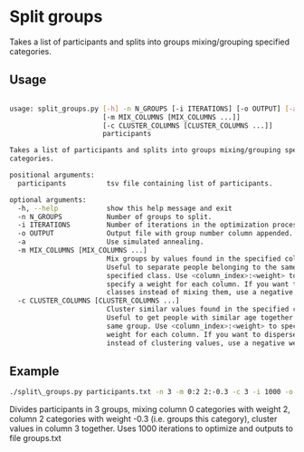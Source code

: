 # Split groups

Takes a list of participants and splits into groups mixing/grouping specified
categories.

## Usage

```bash

usage: split_groups.py [-h] -n N_GROUPS [-i ITERATIONS] [-o OUTPUT] [-a]
                       [-m MIX_COLUMNS [MIX_COLUMNS ...]]
                       [-c CLUSTER_COLUMNS [CLUSTER_COLUMNS ...]]
                       participants

Takes a list of participants and splits into groups mixing/grouping specified
categories.

positional arguments:
  participants          tsv file containing list of participants.

optional arguments:
  -h, --help            show this help message and exit
  -n N_GROUPS           Number of groups to split.
  -i ITERATIONS         Number of iterations in the optimization process.
  -o OUTPUT             Output file with group number column appended.
  -a                    Use simulated annealing.
  -m MIX_COLUMNS [MIX_COLUMNS ...]
                        Mix groups by values found in the specified columns.
                        Useful to separate people belonging to the same
                        specified class. Use <column_index>:<weight> to
                        specify a weight for each column. If you want to group
                        classes instead of mixing them, use a negative weight.
  -c CLUSTER_COLUMNS [CLUSTER_COLUMNS ...]
                        Cluster similar values found in the specified columns.
                        Useful to get people with similar age together in the
                        same group. Use <column_index>:<weight> to specify a
                        weight for each column. If you want to disperse
                        instead of clustering values, use a negative weight.
```

## Example

```bash
./split\_groups.py participants.txt -n 3 -m 0:2 2:-0.3 -c 3 -i 1000 -o groups.txt
```

Divides participants in 3 groups, mixing column 0 categories with weight 2, column 2 categories with weight -0.3 (i.e. groups this category), cluster values in column 3 together. Uses 1000 iterations to optimize and outputs to file groups.txt

